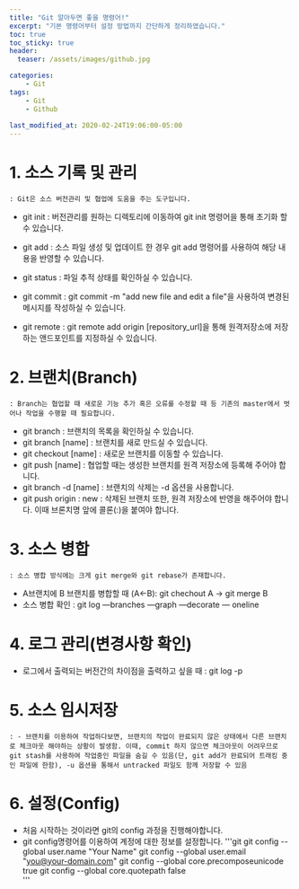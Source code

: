 ```yaml
---
title: "Git 알아두면 좋을 명령어!"
excerpt: "기본 명령어부터 설정 방법까지 간단하게 정리하였습니다."
toc: true
toc_sticky: true
header:
  teaser: /assets/images/github.jpg

categories: 
    - Git
tags:
    - Git
    - Github
  
last_modified_at: 2020-02-24T19:06:00-05:00
---
```


# 1. 소스 기록 및 관리
    : Git은 소스 버전관리 및 협업에 도움을 주는 도구입니다.
  
  - git init : 버전관리를 원하는 디렉토리에 이동하여 git init 명령어을 통해 초기화 할 수 있습니다.

  - git add : 소스 파일 생성 및 업데이트 한 경우 git add 명령어를 사용하여 해당 내용을 반영할 수 있습니다.
  
  - git status : 파일 추적 상태를 확인하실 수 있습니다.

  - git commit : git commit -m "add new file and edit a file"을 사용하여 변경된 메시지를 작성하실 수 있습니다.

  - git remote : git remote add origin [repository_url]을 통해 원격저장소에 저장하는 앤드포인트를 지정하실 수 있습니다.

# 2. 브랜치(Branch)
    : Branch는 협업할 때 새로운 기능 추가 혹은 오류를 수정할 때 등 기존의 master에서 벗어나 작업을 수행할 때 필요합니다.

  - git branch : 브랜치의 목록을 확인하실 수 있습니다.
  - git branch [name] : 브랜치를 새로 만드실 수 있습니다.
  - git checkout [name] : 새로운 브랜치를 이동할 수 있습니다.
  - git push [name] : 협업할 때는 생성한 브랜치를 원격 저장소에 등록해 주어야 합니다.
  - git branch -d [name] : 브랜치의 삭제는 -d 옵션을 사용합니다.
  - git push origin : new : 삭제된 브랜치 또한, 원격 저장소에 반영을 해주어야 합니다. 이때 브론치명 앞에 콜론(:)을 붙여야 합니다.
  
# 3. 소스 병합
    : 소스 병합 방식에는 크게 git merge와 git rebase가 존재합니다.

  - A브랜치에 B 브랜치를 병합할 때 (A<-B):
     git chechout A -> git merge B 
  - 소스 병합 확인 :
      git log —branches —graph —decorate — oneline 

# 4. 로그 관리(변경사항 확인)
  
  - 로그에서 출력되는 버전간의 차이점을 출력하고 싶을 때 :
      git log -p



# 5. 소스 임시저장
    : - 브랜치를 이용하여 작업하다보면, 브랜치의 작업이 완료되지 않은 상태에서 다른 브랜치로 체크아웃 해야하는 상황이 발생함. 이때, commit 하지 않으면 체크아웃이 어려우므로 git stash를 사용하여 작업중인 파일을 숨길 수 있음(단, git add가 완료되어 트래킹 중인 파일에 한함), -u 옵션을 통해서 untracked 파일도 함께 저장할 수 있음



# 6. 설정(Config)
  - 처음 시작하는 것이라면 git의 config 과정을 진행해야합니다.
  - git config명령어를 이용하여 계정에 대한 정보를 설정합니다.
  '''git
    git config --global user.name "Your Name"
    git config --global user.email "you@your-domain.com"
    git config --global core.precomposeunicode true
    git config --global core.quotepath false  
  ''' 
